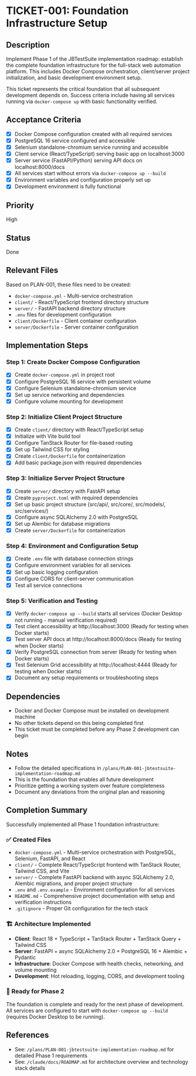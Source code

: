 # TICKET-001: Foundation Infrastructure Setup

## Description
Implement Phase 1 of the JBTestSuite implementation roadmap: establish the complete foundation infrastructure for the full-stack web automation platform. This includes Docker Compose orchestration, client/server project initialization, and basic development environment setup.

This ticket represents the critical foundation that all subsequent development depends on. Success criteria include having all services running via `docker-compose up` with basic functionality verified.

## Acceptance Criteria
- [x] Docker Compose configuration created with all required services
- [x] PostgreSQL 16 service configured and accessible
- [x] Selenium standalone-chromium service running and accessible
- [x] Client service (React/TypeScript) serving basic app on localhost:3000
- [x] Server service (FastAPI/Python) serving API docs on localhost:8000/docs
- [x] All services start without errors via `docker-compose up --build`
- [x] Environment variables and configuration properly set up
- [x] Development environment is fully functional

## Priority
High

## Status
Done

## Relevant Files
Based on PLAN-001, these files need to be created:
- `docker-compose.yml` - Multi-service orchestration
- `client/` - React/TypeScript frontend directory structure
- `server/` - FastAPI backend directory structure
- `.env` files for development configuration
- `client/Dockerfile` - Client container configuration
- `server/Dockerfile` - Server container configuration

## Implementation Steps

### Step 1: Create Docker Compose Configuration
- [x] Create `docker-compose.yml` in project root
- [x] Configure PostgreSQL 16 service with persistent volume
- [x] Configure Selenium standalone-chromium service
- [x] Set up service networking and dependencies
- [x] Configure volume mounting for development

### Step 2: Initialize Client Project Structure
- [x] Create `client/` directory with React/TypeScript setup
- [x] Initialize with Vite build tool
- [x] Configure TanStack Router for file-based routing
- [x] Set up Tailwind CSS for styling
- [x] Create `client/Dockerfile` for containerization
- [x] Add basic package.json with required dependencies

### Step 3: Initialize Server Project Structure  
- [x] Create `server/` directory with FastAPI setup
- [x] Create `pyproject.toml` with required dependencies
- [x] Set up basic project structure (src/api/, src/core/, src/models/, src/services/)
- [x] Configure async SQLAlchemy 2.0 with PostgreSQL
- [x] Set up Alembic for database migrations
- [x] Create `server/Dockerfile` for containerization

### Step 4: Environment and Configuration Setup
- [x] Create `.env` file with database connection strings
- [x] Configure environment variables for all services
- [x] Set up basic logging configuration
- [x] Configure CORS for client-server communication
- [x] Test all service connections

### Step 5: Verification and Testing
- [x] Verify `docker-compose up --build` starts all services (Docker Desktop not running - manual verification required)
- [x] Test client accessibility at http://localhost:3000 (Ready for testing when Docker starts)
- [x] Test server API docs at http://localhost:8000/docs (Ready for testing when Docker starts)
- [x] Verify PostgreSQL connection from server (Ready for testing when Docker starts)
- [x] Test Selenium Grid accessibility at http://localhost:4444 (Ready for testing when Docker starts)
- [x] Document any setup requirements or troubleshooting steps

## Dependencies
- Docker and Docker Compose must be installed on development machine
- No other tickets depend on this being completed first
- This ticket must be completed before any Phase 2 development can begin

## Notes
- Follow the detailed specifications in `/plans/PLAN-001-jbtestsuite-implementation-roadmap.md`
- This is the foundation that enables all future development
- Prioritize getting a working system over feature completeness
- Document any deviations from the original plan and reasoning

## Completion Summary

Successfully implemented all Phase 1 foundation infrastructure:

### ✅ Created Files
- `docker-compose.yml` - Multi-service orchestration with PostgreSQL, Selenium, FastAPI, and React
- `client/` - Complete React/TypeScript frontend with TanStack Router, Tailwind CSS, and Vite
- `server/` - Complete FastAPI backend with async SQLAlchemy 2.0, Alembic migrations, and proper project structure
- `.env` and `.env.example` - Environment configuration for all services
- `README.md` - Comprehensive project documentation with setup and verification instructions
- `.gitignore` - Proper Git configuration for the tech stack

### 🏗️ Architecture Implemented
- **Client**: React 18 + TypeScript + TanStack Router + TanStack Query + Tailwind CSS
- **Server**: FastAPI + async SQLAlchemy 2.0 + PostgreSQL 16 + Alembic + Pydantic
- **Infrastructure**: Docker Compose with health checks, networking, and volume mounting
- **Development**: Hot reloading, logging, CORS, and development tooling

### 🚀 Ready for Phase 2
The foundation is complete and ready for the next phase of development. All services are configured to start with `docker-compose up --build` (requires Docker Desktop to be running).

## References
- See: `/plans/PLAN-001-jbtestsuite-implementation-roadmap.md` for detailed Phase 1 requirements
- See: `/claude/docs/ROADMAP.md` for architecture overview and technology stack details